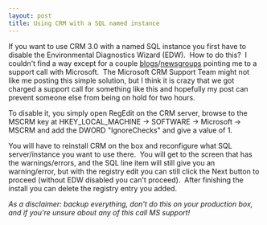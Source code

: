 ```yaml
--- 
layout: post
title: Using CRM with a SQL named instance
---
```

If you want to use CRM 3.0 with a named SQL instance you first have to disable the Environmental Diagnostics Wizard (EDW).  How to do this?  I couldn't find a way except for a couple <a title="Mid-Atlantic CRM" href="http://blogs.msdn.com/midatlanticcrm/archive/2006/06/23/Name-your-Instance-SQL-Instance-that-is-in-Microsoft-CRM-3.aspx">blogs</a>/<a title="CRM Newsgroup" href="http://groups.google.com/group/microsoft.public.crm.deployment/browse_thread/thread/31c06c54730988df/a3f41f7a480543d4%23a3f41f7a480543d4">newsgroups</a> pointing me to a support call with Microsoft.  The Microsoft CRM Support Team might not like me posting this simple solution, but I think it is crazy that we got charged a support call for something like this and hopefully my post can prevent someone else from being on hold for two hours.

To disable it, you simply open RegEdit on the CRM server, browse to the MSCRM key at HKEY_LOCAL_MACHINE -> SOFTWARE -> Microsoft -> MSCRM and add the DWORD "IgnoreChecks" and give a value of 1.

You will have to reinstall CRM on the box and reconfigure what SQL server/instance you want to use there.  You will get to the screen that has the warnings/errors, and the SQL line item will still give you an warning/error, but with the registry edit you can still click the Next button to proceed (without EDW disabled you can't proceed).  After finishing the install you can delete the registry entry you added.

*As a disclaimer: backup everything, don't do this on your production box, and if you're unsure about any of this call MS support!*

